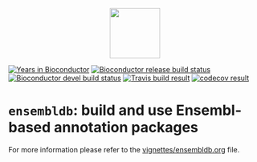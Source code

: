 
<p align = "center"><img src="https://github.com/jotsetung/BioC-stickers/blob/master/ensembldb/ensembldb.png" height="100"></p>

[![Years in Bioconductor](http://www.bioconductor.org/shields/years-in-bioc/ensembldb.svg)](http://www.bioconductor.org/packages/release/bioc/html/ensembldb.html)
[![Bioconductor release build status](http://www.bioconductor.org/shields/build/release/bioc/ensembldb.svg)](http://www.bioconductor.org/packages/release/bioc/html/ensembldb.html)
[![Bioconductor devel build status](http://www.bioconductor.org/shields/build/devel/bioc/ensembldb.svg)](http://www.bioconductor.org/checkResults/devel/bioc-LATEST/ensembldb.html)
[![Travis build result](https://travis-ci.org/jorainer/ensembldb.svg?branch=master)](https://travis-ci.org/jorainer/ensembldb)
[![codecov result](https://codecov.io/github/jorainer/ensembldb/coverage.svg?branch=master)](https://codecov.io/github/jorainer/ensembldb?branch=master)
<span class="__dimensions_badge_embed__" data-id="pub.1111722971" data-style="large_rectangle"></span><script async src="https://badge.dimensions.ai/badge.js" charset="utf-8"></script>

# `ensembldb`: build and use Ensembl-based annotation packages

For more information please refer to
the [vignettes/ensembldb.org](vignettes/ensembldb.org) file.
